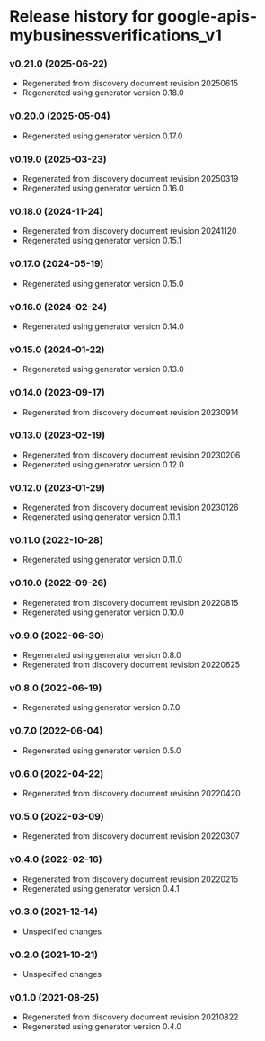 # Release history for google-apis-mybusinessverifications_v1

### v0.21.0 (2025-06-22)

* Regenerated from discovery document revision 20250615
* Regenerated using generator version 0.18.0

### v0.20.0 (2025-05-04)

* Regenerated using generator version 0.17.0

### v0.19.0 (2025-03-23)

* Regenerated from discovery document revision 20250319
* Regenerated using generator version 0.16.0

### v0.18.0 (2024-11-24)

* Regenerated from discovery document revision 20241120
* Regenerated using generator version 0.15.1

### v0.17.0 (2024-05-19)

* Regenerated using generator version 0.15.0

### v0.16.0 (2024-02-24)

* Regenerated using generator version 0.14.0

### v0.15.0 (2024-01-22)

* Regenerated using generator version 0.13.0

### v0.14.0 (2023-09-17)

* Regenerated from discovery document revision 20230914

### v0.13.0 (2023-02-19)

* Regenerated from discovery document revision 20230206
* Regenerated using generator version 0.12.0

### v0.12.0 (2023-01-29)

* Regenerated from discovery document revision 20230126
* Regenerated using generator version 0.11.1

### v0.11.0 (2022-10-28)

* Regenerated using generator version 0.11.0

### v0.10.0 (2022-09-26)

* Regenerated from discovery document revision 20220815
* Regenerated using generator version 0.10.0

### v0.9.0 (2022-06-30)

* Regenerated using generator version 0.8.0
* Regenerated from discovery document revision 20220625

### v0.8.0 (2022-06-19)

* Regenerated using generator version 0.7.0

### v0.7.0 (2022-06-04)

* Regenerated using generator version 0.5.0

### v0.6.0 (2022-04-22)

* Regenerated from discovery document revision 20220420

### v0.5.0 (2022-03-09)

* Regenerated from discovery document revision 20220307

### v0.4.0 (2022-02-16)

* Regenerated from discovery document revision 20220215
* Regenerated using generator version 0.4.1

### v0.3.0 (2021-12-14)

* Unspecified changes

### v0.2.0 (2021-10-21)

* Unspecified changes

### v0.1.0 (2021-08-25)

* Regenerated from discovery document revision 20210822
* Regenerated using generator version 0.4.0

